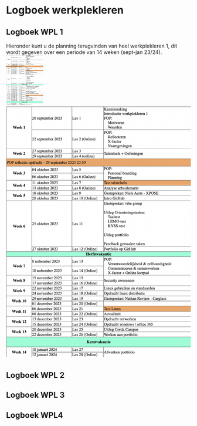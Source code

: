 # Logboek werkplekleren

## Logboek WPL 1
Hieronder kunt u de planning terugvinden van heel werkplekleren 1, dit wordt gegeven over een periode van 14 weken (sept-jan 23/24).
<img src="../images/Weekplanning_WPL1.png" width="20%">
![weekplanning](images/Weekplanning_WPL1.png)



## Logboek WPL 2

## Logboek WPL 3

## Logboek WPL4
